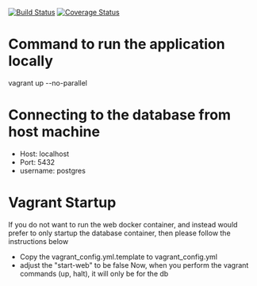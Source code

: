 [![Build Status](https://travis-ci.org/Google-IO-Extended-Grand-Rapids/conference_web.svg?branch=develop)](https://travis-ci.org/Google-IO-Extended-Grand-Rapids/conference_web)
[![Coverage Status](https://coveralls.io/repos/Google-IO-Extended-Grand-Rapids/conference_web/badge.svg?branch=develop)](https://coveralls.io/r/Google-IO-Extended-Grand-Rapids/conference_web?branch=develop)

# Command to run the application locally
vagrant up --no-parallel

# Connecting to the database from host machine
- Host: localhost
- Port: 5432
- username: postgres

# Vagrant Startup
If you do not want to run the web docker container, and instead would prefer to only startup the database container, then please follow the instructions below
- Copy the vagrant_config.yml.template to vagrant_config.yml
- adjust the "start-web" to be false
Now, when you perform the vagrant commands (up, halt), it will only be for the db
